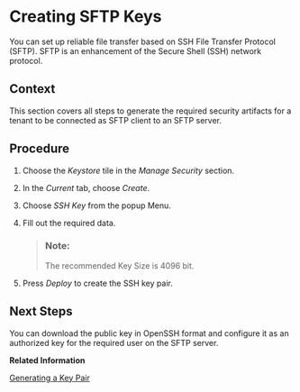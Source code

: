 <!-- loio3485a7581fd741ce909950716682e5df -->

# Creating SFTP Keys

You can set up reliable file transfer based on SSH File Transfer Protocol \(SFTP\). SFTP is an enhancement of the Secure Shell \(SSH\) network protocol.



## Context

This section covers all steps to generate the required security artifacts for a tenant to be connected as SFTP client to an SFTP server.



## Procedure

1.  Choose the *Keystore* tile in the *Manage Security* section.

2.  In the *Current* tab, choose *Create*.

3.  Choose *SSH Key* from the popup Menu.

4.  Fill out the required data.

    > ### Note:  
    > The recommended Key Size is 4096 bit.

5.  Press *Deploy* to create the SSH key pair.




## Next Steps

You can download the public key in OpenSSH format and configure it as an authorized key for the required user on the SFTP server.

**Related Information**  


[Generating a Key Pair](generating-a-key-pair-abb324d.md "")

